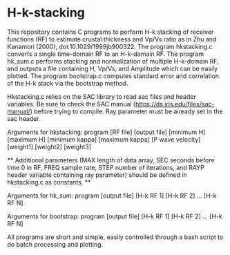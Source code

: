 # H-k-stacking

This repository contains C programs to perform H-k stacking of receiver functions (RF) to estimate crustal thickness and Vp/Vs ratio as in Zhu and Kanamori (2000), doi:10.1029/1999jb900322.
The program hkstacking.c converts a single time-domain RF to an H-k-domain RF.
The program hk_sum.c performs stacking and normalization of multiple H-k-domain RF, and outputs a file containing H, Vp/Vs, and Amplitude which can be easily plotted.
The program bootstrap.c computes standard error and correlation of the H-k stack via the bootstrap method.

Hkstacking.c relies on the SAC library to read sac files and header variables. Be sure to check the SAC manual (https://ds.iris.edu/files/sac-manual/) before trying to compile. Ray parameter must be already set in the sac header.

Arguments for hkstacking:
  program [RF file] [output file] [minimum H] [maximum H] [minimum kappa] [maximum kappa] [P wave velocity] [weight1] [weight2] [weight3]

** Additional parameters (MAX length of data array, SEC seconds before time 0 in RF, FREQ sample rate, STEP number of iterations, and RAYP header variable containing ray parameter) should be defined in hkstacking.c as constants. **

Arguments for hk_sum:
  program [output file] [H-k RF 1] [H-k RF 2] ... [H-k RF N]
  
Arguments for bootstrap:
  program [output file] [H-k RF 1] [H-k RF 2] ... [H-k RF N]
  
All programs are short and simple, easily controlled through a bash script to do batch processing and plotting.
 
